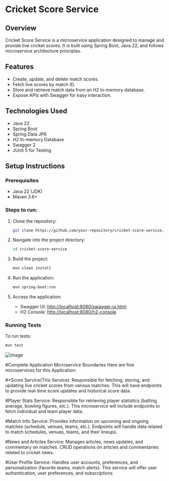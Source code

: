 # Cricket Score Service

## Overview
Cricket Score Service is a microservice application designed to manage and provide live cricket scores. It is built using Spring Boot, Java 22, and follows microservice architecture principles.

## Features
- Create, update, and delete match scores.
- Fetch live scores by match ID.
- Store and retrieve match data from an H2 in-memory database.
- Expose APIs with Swagger for easy interaction.

## Technologies Used
- Java 22
- Spring Boot
- Spring Data JPA
- H2 In-memory Database
- Swagger 2
- JUnit 5 for Testing

## Setup Instructions

### Prerequisites
- Java 22 (JDK)
- Maven 3.6+

### Steps to run:
1. Clone the repository:
    ```bash
    git clone https://github.com/your-repository/cricket-score-service.git
    ```
2. Navigate into the project directory:
    ```bash
    cd cricket-score-service
    ```
3. Build the project:
    ```bash
    mvn clean install
    ```
4. Run the application:
    ```bash
    mvn spring-boot:run
    ```

5. Access the application:
   - Swagger UI: [http://localhost:8080/swagger-ui.html](http://localhost:8080/swagger-ui.html)
   - H2 Console: [http://localhost:8080/h2-console](http://localhost:8080/h2-console)

### Running Tests
To run tests:
```bash
mvn test
```
![image](https://github.com/user-attachments/assets/fcda3e32-18f4-454d-acd1-5f71c3e4d4f1)


#Complete Application Microservice Boundaries
Here are five microservices for this Application:

#*Score Service(This Service):
Responsible for fetching, storing, and updating live cricket scores from various matches.
This will have endpoints to provide real-time score updates and historical score data.

#Player Stats Service:
Responsible for retrieving player statistics (batting average, bowling figures, etc.).
This microservice will include endpoints to fetch individual and team player data.

#Match Info Service:
Provides information on upcoming and ongoing matches (schedule, venues, teams, etc.).
Endpoints will handle data related to match schedules, venues, teams, and their lineups.

#News and Articles Service:
Manages articles, news updates, and commentary on matches.
CRUD operations on articles and commentaries related to cricket news.

#User Profile Service:
Handles user accounts, preferences, and personalization (favorite teams, match alerts).
This service will offer user authentication, user preferences, and subscriptions

